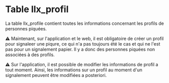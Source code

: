 # Table llx_profil

La table llx_profile contient toutes les informations concernant les profils de personnes piquées. 

:warning: Maintenant, sur l'application et le web, il est obligatoire de créer un profil pour signaleer une piqure, ce qui n'a pas toujours été le cas et qui ne l'est pas pour un signalement papier.
Il y a donc des personnes piquées non associées à des profils.

:warning: Sur l'application, il est possible de modifier les informations de profil a tout moment. Ainsi, les informations sur un profil au moment d'un signalement peuvent être modifiées a posteriori.
